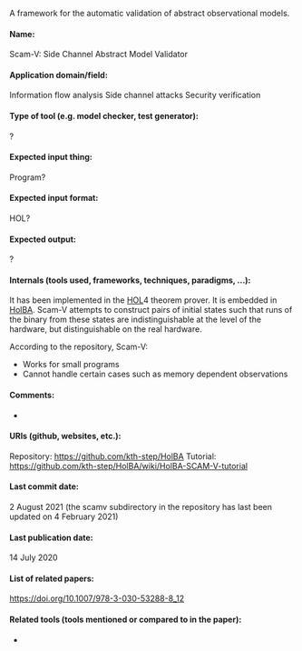 A framework for the automatic validation of abstract observational models.

#### Name:
Scam-V: Side Channel Abstract Model Validator

#### Application domain/field:
Information flow analysis
Side channel attacks
Security verification

#### Type of tool (e.g. model checker, test generator):
?

#### Expected input thing:
Program?

#### Expected input format:
HOL?

#### Expected output:
?

#### Internals (tools used, frameworks, techniques, paradigms, ...):
It has been implemented in the [HOL](HOL.md)4 theorem prover. It is embedded in [HolBA](HolBA.md).
Scam-V attempts to construct pairs of initial states such that runs of the binary from these states are indistinguishable at the level of the hardware, but distinguishable on the real hardware.

According to the repository, Scam-V:
- Works for small programs
- Cannot handle certain cases such as memory dependent observations

#### Comments:
-

#### URIs (github, websites, etc.):
Repository: https://github.com/kth-step/HolBA
Tutorial: https://github.com/kth-step/HolBA/wiki/HolBA-SCAM-V-tutorial

#### Last commit date:
2 August 2021 (the scamv subdirectory in the repository has last been updated on 4 February 2021)

#### Last publication date:
14 July 2020

#### List of related papers:
https://doi.org/10.1007/978-3-030-53288-8_12

#### Related tools (tools mentioned or compared to in the paper):
-